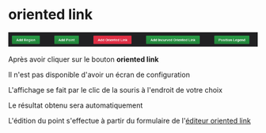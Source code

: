 

# oriented link

![menu](screenshots/oriented-link.jpg)

Après avoir cliquer sur le bouton **oriented link**



Il n'est pas disponible d'avoir un écran de configuration

L'affichage se fait par le clic de la souris à l'endroit de votre choix



Le résultat obtenu sera automatiquement

L'édition du point s'effectue à partir du formulaire de l'[éditeur oriented link](../editor/coordinates-space-link.md)
